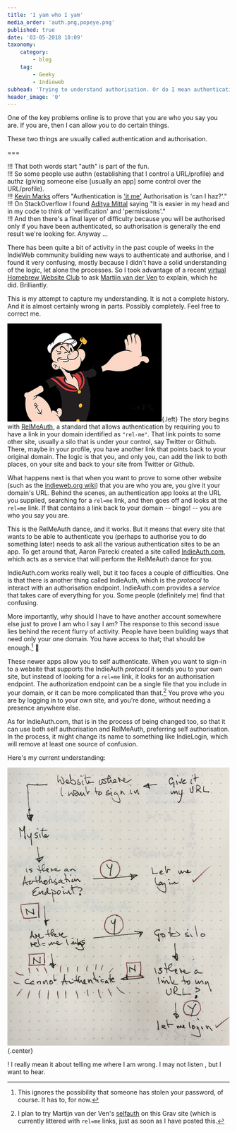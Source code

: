 ```yaml
---
title: 'I yam who I yam'
media_order: 'auth.png,popeye.png'
published: true
date: '03-05-2018 10:09'
taxonomy:
    category:
        - blog
    tag:
        - Geeky
        - Indieweb
subhead: 'Trying to understand authorisation. Or do I mean authentication?'
header_image: '0'
---
```


One of the key problems online is to prove that you are who you say you are. If you are, then I can allow you to do certain things. 

These two things are usually called authentication and authorisation.

===

!!! That both words start "auth" is part of the fun.  
!!! So some people use authn (establishing that I control a URL/profile) and authz (giving someone else [usually an app] some control over the URL/profile).  
!!! [Kevin Marks][kevinmarks] offers "Authentication is ['it me'][papermag] Authorisation is 'can I haz?'."  
!!! On StackOverflow I found [Aditya Mittal][stackoverflow] saying "It is easier in my head and in my code to think of 'verification' and 'permissions'."  
!!! And then there's a final layer of difficulty because you will be authorised only if you have been authenticated, so authorisation is generally the end result we're looking for. Anyway ...

There has been quite a bit of activity in the past couple of weeks in the IndieWeb community building new ways to authenticate and authorise, and I found it very confusing, mostly because I didn't have a solid understanding of the logic, let alone the processes. So I took advantage of a recent [virtual Homebrew Website Club][indieweb] to ask [Martijn van der Ven](https://vanderven.se/martijn/) to explain, which he did. Brilliantly. 

This is my attempt to capture my understanding. It is not a complete history. And it is almost certainly wrong in parts. Possibly completely. Feel free to correct me.

![Popeye](popeye.png){.left} The story begins with [RelMeAuth][microformats], a standard that allows authentication by requiring you to have a link in your domain identified as `"rel-me"`. That link points to some other site, usually a silo that is under your control, say Twitter or Github. There, maybe in your profile, you have another link that points back to your original domain. The logic is that you, and only you, can add the link to both places, on your site and back to your site from Twitter or Github.

What happens next is that when you want to prove to some other website (such as the [indieweb.org wiki][indieweb 2]) that you are who you are, you give it your domain's URL. Behind the scenes, an authentication app looks at the URL you supplied, searching for a `rel=me` link, and then goes off and looks at the `rel=me` link. If that contains a link back to your domain -- bingo! -- you are who you say you are.

This is the RelMeAuth dance, and it works. But it means that every site that wants to be able to authenticate you (perhaps to authorise you to do something later) needs to ask all the various authentication sites to be an app. To get around that, Aaron Parecki created a site called [IndieAuth.com][indieauth], which acts as a service that will perform the RelMeAuth dance for you.

IndieAuth.com works really well, but it too faces a couple of difficulties. 
One is that there is another thing called IndieAuth, which is the _protocol_ to interact with an authorisation endpoint. IndieAuth.com provides a _service_ that takes care of everything for you. Some people (definitely me) find that confusing.

More importantly, why should I have to have another account somewhere else just to prove I am who I say I am? The response to this second issue lies behind the recent flurry of activity. People have been building ways that need only your one domain. You have access to that; that should be enough.[^1] 

These newer apps allow you to self authenticate. When you want to sign-in to a website that supports the IndieAuth _protocol_ it sends you to your own site, but instead of looking for a `rel=me` link, it looks for an authorisation endpoint. The authorization endpoint can be a single file that you include in your domain, or it can be more complicated than that.[^2] You prove who you are by logging in to your own site, and you're done, without needing a presence anywhere else.

As for IndieAuth.com, that is in the process of being changed too, so that it can use both self authorisation and RelMeAuth, preferring self authorisation. In the process, it might change its name to something like IndieLogin, which will remove at least one source of confusion.

Here's my current understanding:

![Authentication flowchart](auth.png){.center} 

! I really mean it about telling me where I am wrong. I may not listen , but I want to hear.


[^2]: I plan to try Martijn van der Ven's <a href="https://indieweb.org/selfauth">selfauth</a> on this Grav site (which is currently littered with `rel=me` links, just as soon as I have posted this.

[^1]: This ignores the possibility that someone has stolen your password, of course. It has to, for now.

[indieauth]: https://indieauth.com
[indieweb]: https://indieweb.org/Virtual_HWC
[indieweb 2]: https://indieweb.org
[kevinmarks]: http://www.kevinmarks.com
[microformats]: http://microformats.org/wiki/RelMeAuth
[papermag]: https://web.archive.org/web/20160507064938/http://www.papermag.com/it-me-you-and-everyone-we-know-a-look-at-the-webs-most-ambiguous-meme-1427655235.html
[stackoverflow]: https://stackoverflow.com/users/2184747/aditya-mittal